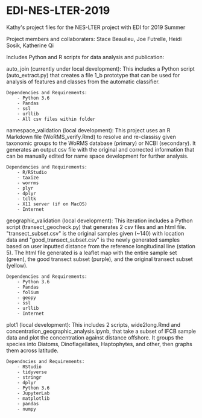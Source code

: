 # EDI-NES-LTER-2019
Kathy's project files for the NES-LTER project with EDI for 2019 Summer 

Project members and collaboraters: Stace Beaulieu, Joe Futrelle, Heidi Sosik, Katherine Qi

Includes Python and R scripts for data analysis and publication:

auto_join (currently under local development):
    This includes a Python script (auto_extract.py) that creates a file 1_b prototype that can be used for 
    analysis of features and classes from the automatic classifier.
    
    Dependencies and Requirements:
        - Python 3.6
        - Pandas
        - ssl
        - urllib
        - All csv files within folder 


namespace_validation (local development):
    This project uses an R Markdown file (WoRMS_verify.Rmd) to resolve and re-classisy given taxonomic
    groups to the WoRMS database (primary) or NCBI (secondary). It generates an output csv file with the 
    original and corrected information that can be manually edited for name space development for 
    further analysis. 
    
    Dependencies and Requirements:
        - R/RStudio
        - taxize
        - worrms
        - plyr
        - dplyr
        - tcltk
        - X11 server (if on MacOS)
        - Internet


geographic_validation (local development):
    This iteration includes a Python script (transect_geocheck.py) that
    generates 2 csv files and an html file. "transect_subset.csv" is the
    original samples given (~140) with location data and
    "good_transect_subset.csv" is the newly generated samples based on user
    inputted distance from the reference longitudinal line (station 5). The
    html file generated is a leaflet map with the entire sample set (green), the good
    transect subset (purple), and the original transect subset (yellow). 
    
    Dependencies and Requirements:
        - Python 3.6
        - Pandas
        - folium
        - geopy
        - ssl
        - urllib
        - Internet


plot1 (local development):
    This includes 2 scripts, wide2long.Rmd and
    concentration_geographic_analysis.ipynb, that take a subset of IFCB sample
    data and plot the concentration against distance offshore. It groups the
    species into Diatoms, Dinoflagellates, Haptophytes, and other, then graphs
    them across latitude. 

    Dependncies and Requirements:
        - RStudio
        - tidyverse
        - stringr
        - dplyr
        - Python 3.6
        - JupyterLab
        - matplotlib
        - pandas
        - numpy

